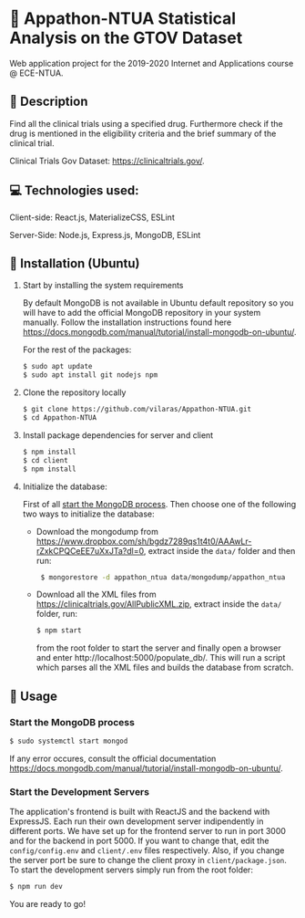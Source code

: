 # :pill: Appathon-NTUA  Statistical Analysis on the GTOV Dataset

Web application project for the 2019-2020 Internet and Applications course @ ECE-NTUA.



## :memo: Description

Find all the clinical trials using a specified drug. Furthermore check if the drug is mentioned in the eligibility criteria and the brief summary of the clinical trial.



Clinical Trials Gov Dataset: https://clinicaltrials.gov/.



## :computer: Technologies used:

Client-side: React.js, MaterializeCSS, ESLint

Server-Side: Node.js, Express.js, MongoDB, ESLint



## :hammer: Installation (Ubuntu)

1. Start by installing the system requirements 

   By default MongoDB is not available in Ubuntu default repository so you will have to add the official MongoDB repository in your system manually. Follow the installation instructions found here https://docs.mongodb.com/manual/tutorial/install-mongodb-on-ubuntu/.

   

   For the rest of the packages:

   ```bash
   $ sudo apt update
   $ sudo apt install git nodejs npm 
   ```

   
   
2. Clone the repository locally

   ```bash
   $ git clone https://github.com/vilaras/Appathon-NTUA.git
   $ cd Appathon-NTUA
   ```
   
   
   
3. Install package dependencies for server and client

   ```bash
   $ npm install
   $ cd client
   $ npm install 
   ```

   

4. Initialize the database:

      First of all [start the MongoDB process](#start-the-mongodb-process). Then choose one of the following two ways to initialize the database:

   * Download the mongodump from https://www.dropbox.com/sh/bgdz7289qs1t4t0/AAAwLr-rZxkCPQCeEE7uXxJTa?dl=0, extract inside the `data/` folder and then run:
   
       ```bash
        $ mongorestore -d appathon_ntua data/mongodump/appathon_ntua
       ```

    *  Download all the XML files from https://clinicaltrials.gov/AllPublicXML.zip, extract inside the `data/` folder, run:
   
       ```bash
       $ npm start
       ```
       
       from the root folder to start the server and finally open a browser and enter http://localhost:5000/populate_db/. This will run a script which parses all the XML files and builds the database from scratch.
       
       


## :tada: Usage

### Start the MongoDB process 

```bash
$ sudo systemctl start mongod
```

If any error occures, consult the official documentation https://docs.mongodb.com/manual/tutorial/install-mongodb-on-ubuntu/.



### Start the Development Servers

The application's frontend is built with ReactJS and the backend with ExpressJS. Each run their own development server indipendently in different ports. We have set up for the frontend server to run in port 3000 and for the backend in port 5000. If you want to change that, edit the `config/config.env` and `client/.env` files respectively. Also, if you change the server port be sure to change the client proxy in `client/package.json`. To start the development servers simply run from the root folder:

```bash
$ npm run dev
```

You are  ready to go! 

